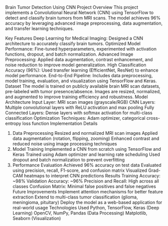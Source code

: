 Brain Tumor Detection Using CNN
Project Overview
This project implements a Convolutional Neural Network (CNN) using TensorFlow to detect and classify brain tumors from MRI scans. The model achieves 96% accuracy by leveraging advanced image preprocessing, data augmentation, and transfer learning techniques.

Key Features
Deep Learning for Medical Imaging: Designed a CNN architecture to accurately classify brain tumors.
Optimized Model Performance: Fine-tuned hyperparameters, experimented with activation functions, dropout, and batch normalization.
Advanced Image Preprocessing: Applied data augmentation, contrast enhancement, and noise reduction to improve model generalization.
High Classification Accuracy (96%): Used transfer learning (EfficientNet, ResNet) to enhance model performance.
End-to-End Pipeline: Includes data preprocessing, model training, evaluation, and visualization using TensorFlow and Keras.
Dataset
The model is trained on publicly available brain MRI scan datasets, pre-labeled with tumor presence/absence.
Images are resized, normalized, and augmented to improve training efficiency and robustness.
Model Architecture
Input Layer: MRI scan images (grayscale/RGB)
CNN Layers: Multiple convolutional layers with ReLU activation and max pooling
Fully Connected Layers: Dense layers with softmax activation for multi-class classification
Optimization Techniques: Adam optimizer, categorical cross-entropy loss function
Implementation Details
1. Data Preprocessing
Resized and normalized MRI scan images
Applied data augmentation (rotation, flipping, zooming)
Enhanced contrast and reduced noise using image processing techniques
2. Model Training
Implemented a CNN from scratch using TensorFlow and Keras
Trained using Adam optimizer and learning rate scheduling
Used dropout and batch normalization to prevent overfitting
3. Performance Evaluation
Achieved 96% accuracy on test data
Evaluated using precision, recall, F1-score, and confusion matrix
Visualized Grad-CAM heatmaps to interpret CNN predictions
Results
Training Accuracy: ~98%
Validation Accuracy: ~96%
Precision and Recall: High across all classes
Confusion Matrix: Minimal false positives and false negatives
Future Improvements
Implement attention mechanisms for better feature extraction
Extend to multi-class tumor classification (glioma, meningioma, pituitary)
Deploy the model as a web-based application for real-world usage
Technologies Used
Python, TensorFlow, Keras (Deep Learning)
OpenCV, NumPy, Pandas (Data Processing)
Matplotlib, Seaborn (Visualization)

